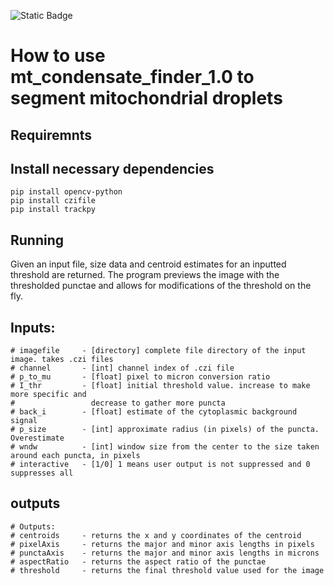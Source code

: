 ![Static Badge](https://img.shields.io/badge/mt%20condensate%20finder%20-%201.0-red)
# How to use mt_condensate_finder_1.0 to segment mitochondrial droplets

## Requiremnts 
## Install necessary dependencies
    pip install opencv-python
    pip install czifile
    pip install trackpy

## Running 
 Given an input file, size data and centroid estimates for an inputted threshold are returned. The program previews the image with the thresholded punctae and allows for modifications of the threshold on the fly.   
## Inputs:   
    # imagefile     - [directory] complete file directory of the input image. takes .czi files
    # channel       - [int] channel index of .czi file
    # p_to_mu       - [float] pixel to micron conversion ratio
    # I_thr         - [float] initial threshold value. increase to make more specific and 
    #                 decrease to gather more puncta
    # back_i        - [float] estimate of the cytoplasmic background signal
    # p_size        - [int] approximate radius (in pixels) of the puncta. Overestimate
    # wndw          - [int] window size from the center to the size taken around each puncta, in pixels
    # interactive   - [1/0] 1 means user output is not suppressed and 0 suppresses all
##                 outputs
    # Outputs:
    # centroids     - returns the x and y coordinates of the centroid
    # pixelAxis     - returns the major and minor axis lengths in pixels
    # punctaAxis    - returns the major and minor axis lengths in microns
    # aspectRatio   - returns the aspect ratio of the punctae
    # threshold     - returns the final threshold value used for the image
    
